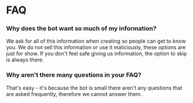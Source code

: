 # FAQ

### Why does the bot want so much of my information?

We ask for all of this information when creating so people can get to know you. We do  not sell this information or use it maliciously, these options are just for show. If you don't feel safe giving us information, the option to skip is always there.

### Why aren't there many questions in your FAQ?

That's easy - it's because the bot is small there aren't any questions that are asked frequently, therefore we cannot answer them.
